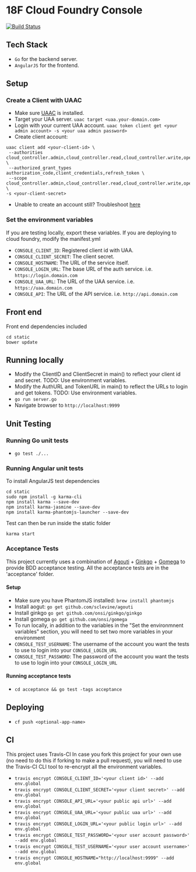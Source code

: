 # 18F Cloud Foundry Console

[![Build Status](https://travis-ci.org/18F/cf-console.svg?branch=master)](https://travis-ci.org/18F/cf-console)

## Tech Stack
- `Go` for the backend server.
- `AngularJS` for the frontend.

## Setup
### Create a Client with UAAC
- Make sure [UAAC](https://github.com/cloudfoundry/cf-uaac) is installed.
- Target your UAA server. `uaac target <uaa.your-domain.com>`
- Login with your current UAA account. `uaac token client get <your admin account> -s <your uaa admin password>`
- Create client account:
```
uaac client add <your-client-id> \
 --authorities cloud_controller.admin,cloud_controller.read,cloud_controller.write,openid,scim.read \
 --authorized_grant_types authorization_code,client_credentials,refresh_token \
 --scope cloud_controller.admin,cloud_controller.read,cloud_controller.write,openid,scim.read \
-s <your-client-secret>
```
- Unable to create an account still? Troubleshoot [here](https://docs.cloudfoundry.org/adminguide/uaa-user-management.html#creating-admin-users)

### Set the environment variables
If you are testing locally, export these variables. If you are deploying to cloud foundry, modify the manifest.yml
- `CONSOLE_CLIENT_ID`: Registered client id with UAA.
- `CONSOLE_CLIENT_SECRET`: The client secret.
- `CONSOLE_HOSTNAME`: The URL of the service itself.
- `CONSOLE_LOGIN_URL`: The base URL of the auth service. i.e. `https://login.domain.com`
- `CONSOLE_UAA_URL`: The URL of the UAA service. i.e. `https://uaa.domain.com`
- `CONSOLE_API`: The URL of the API service. i.e. `http://api.domain.com`

## Front end
Front end dependencies included
```
cd static
bower update
```

## Running locally
- Modify the ClientID and ClientSecret in main() to reflect your client id and secret. TODO: Use environment variables.
- Modify the AuthURL and TokenURL in main() to reflect the URLs to login and get tokens. TODO: Use environment variables.
- `go run server.go`
- Navigate browser to `http://localhost:9999`


## Unit Testing
### Running Go unit tests
- `go test ./...`
### Running Angular unit tests
To install AngularJS test dependencies
```
cd static
sudo npm install -g karma-cli
npm install karma --save-dev
npm install karma-jasmine --save-dev
npm install karma-phantomjs-launcher --save-dev
```
Test can then be run inside the static folder
```
karma start
```


### Acceptance Tests
This project currently uses a combination of [Agouti](http://agouti.org/) + [Ginkgo](http://onsi.github.io/ginkgo/) + [Gomega](http://onsi.github.io/gomega/) to provide BDD acceptance testing.
All the acceptance tests are in the 'acceptance' folder.


#### Setup
- Make sure you have PhantomJS installed: `brew install phantomjs`
- Install aogut: `go get github.com/sclevine/agouti`
- Install ginkgo `go get github.com/onsi/ginkgo/ginkgo`
- Install gomega `go get github.com/onsi/gomega`
- To run locally, in addition to the variables in the "Set the environmnent variables" section, you will need to set two more variables in your environment
- `CONSOLE_TEST_USERNAME`: The username of the account you want the tests to use to login into your `CONSOLE_LOGIN_URL`
- `CONSOLE_TEST_PASSWORD`: The password of the account you want the tests to use to login into your `CONSOLE_LOGIN_URL`

#### Running acceptance tests
- `cd acceptance && go test -tags acceptance`

## Deploying
- `cf push <optional-app-name>`

## CI
This project uses Travis-CI
In case you fork this project for your own use (no need to do this if forking to make a pull request), you will need to use the Travis-CI CLI tool to re-encrypt all the environment variables.
- `travis encrypt CONSOLE_CLIENT_ID='<your client id>' --add env.global`
- `travis encrypt CONSOLE_CLIENT_SECRET='<your client secret>' --add env.global`
- `travis encrypt CONSOLE_API_URL='<your public api url>' --add env.global`
- `travis encrypt CONSOLE_UAA_URL='<your public uaa url>' --add env.global`
- `travis encrypt CONSOLE_LOGIN_URL='<your public login url>' --add env.global`
- `travis encrypt CONSOLE_TEST_PASSWORD='<your user account password>' --add env.global`
- `travis encrypt CONSOLE_TEST_USERNAME='<your user account username>' --add env.global`
- `travis encrypt CONSOLE_HOSTNAME="http://localhost:9999" --add env.global`
